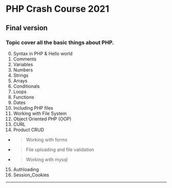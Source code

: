 # PHP Crash Course 2021

## Final version

### **Topic cover all the basic things about PHP.**

0. Syntax in PHP & Hello world
1. Comments
2. Variables
3. Numbers
4. Strings
5. Arrays
6. Conditionals
7. Loops
8. Functions
9. Dates
10. Including PHP files
11. Working with File System
12. Object Oriented PHP (OOP)
13. CURL
14. Product CRUD

- > Working with forms

- > File uploading and file validation

- > Working with mysql

15. Authloading
16. Session_Cookies

---
